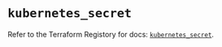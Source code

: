 # `kubernetes_secret`

Refer to the Terraform Registory for docs: [`kubernetes_secret`](https://registry.terraform.io/providers/hashicorp/kubernetes/2.25.2/docs/resources/secret).
